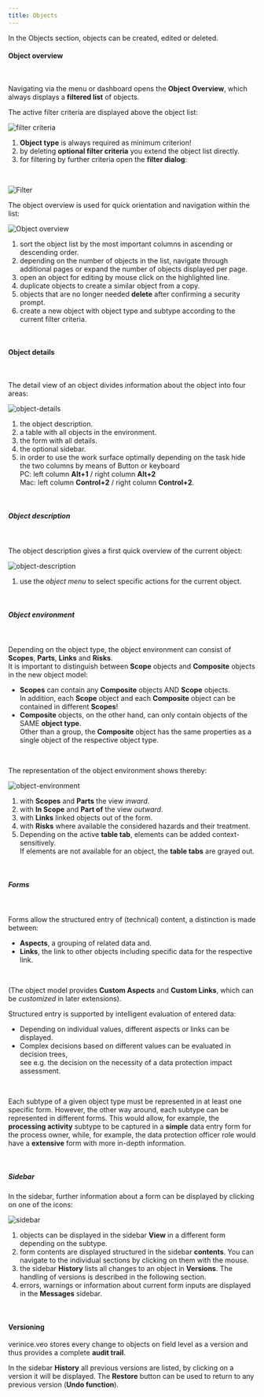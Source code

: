 ```yaml
---
title: Objects
---
```

In the Objects section, objects can be created, edited or deleted.

#### Object overview

<br>

Navigating via the menu or dashboard opens the **Object Overview**, which always displays a **filtered list** of objects.

The active filter criteria are displayed above the object list:

![filter criteria](./docs/2.manual/3.objects/media/veo_filter-chips.de.png)

1. **Object type** is always required as minimum criterion!
1. by deleting **optional filter criteria** you extend the object list directly.
1. for filtering by further criteria open the **filter dialog**:

<br>

![Filter](./docs/2.manual/3.objects/media/veo_filter.de.png)

The object overview is used for quick orientation and navigation within the list:

![Object overview](./docs/2.manual/3.objects/media/veo_object-list.de.png)

1. sort the object list by the most important columns in ascending or descending order.
1. depending on the number of objects in the list, navigate through additional pages or expand the number of objects displayed per page.
1. open an object for editing by mouse click on the highlighted line.
1. duplicate objects to create a similar object from a copy.
1. objects that are no longer needed **delete** after confirming a security prompt.
1. create a new object with object type and subtype according to the current filter criteria.

<br>

#### Object details

<br>

The detail view of an object divides information about the object into four areas:

![object-details](./docs/2.manual/3.objects/media/veo_object-details.de.png)

1. the object description.
1. a table with all objects in the environment.
1. the form with all details.
1. the optional sidebar.
1. in order to use the work surface optimally depending on the task hide the two columns by means of Button or keyboard<br>PC: left column **Alt+1** / right column **Alt+2**<br>Mac: left column **Control+2** / right column **Control+2**.

<br>

##### Object description

<br>

The object description gives a first quick overview of the current object:

![object-description](./docs/2.manual/3.objects/media/veo_object-details_description.de.png)

1. use the *object menu* to select specific actions for the current object.

<br>

##### Object environment

<br>

Depending on the object type, the object environment can consist of **Scopes**, **Parts**, **Links** and **Risks**.<br>
It is important to distinguish between **Scope** objects and **Composite** objects in the new object model:<br>
* **Scopes** can contain any **Composite** objects AND **Scope** objects.<br>In addition, each **Scope** object and each **Composite** object can be contained in different **Scopes**!
* **Composite** objects, on the other hand, can only contain objects of the SAME **object type**.<br>Other than a group, the **Composite** object has the same properties as a single object of the respective object type.

<br>

The representation of the object environment shows thereby:

![object-environment](./docs/2.manual/3.objects/media/veo_object-details_environment.de.png)

1. with **Scopes** and **Parts** the view *inward*.
1. with **In Scope** and **Part of** the view *outward*.
1. with **Links** linked objects out of the form.
1. with **Risks** where available the considered hazards and their treatment.
1. Depending on the active **table tab**, elements can be added context-sensitively.<br>If elements are not available for an object, the **table tabs** are grayed out.

<br>

##### Forms

<br>

Forms allow the structured entry of (technical) content, a distinction is made between:

- **Aspects**, a grouping of related data and.
- **Links**, the link to other objects including specific data for the respective link.

<br>

(The object model provides **Custom Aspects** and **Custom Links**, which can be *customized* in later extensions).

Structured entry is supported by intelligent evaluation of entered data:

- Depending on individual values, different aspects or links can be displayed.
- Complex decisions based on different values can be evaluated in decision trees,<br>see e.g. the decision on the necessity of a data protection impact assessment.

<br>

Each subtype of a given object type must be represented in at least one specific form. However, the other way around, each subtype can be represented in different forms.
This would allow, for example, the **processing activity** subtype to be captured in a **simple** data entry form for the process owner, while, for example, the data protection officer role would have a **extensive** form with more in-depth information.

<br>

##### Sidebar

In the sidebar, further information about a form can be displayed by clicking on one of the icons:

![sidebar](./docs/2.manual/3.objects/media/veo_object-details_sidebar.de.png)

1. objects can be displayed in the sidebar **View** in a different form depending on the subtype.
1. form contents are displayed structured in the sidebar **contents**. You can navigate to the individual sections by clicking on them with the mouse.
1. the sidebar **History** lists all changes to an object in **Versions**. The handling of versions is described in the following section.
1. errors, warnings or information about current form inputs are displayed in the **Messages** sidebar.

<br>

#### Versioning

verinice.veo stores every change to objects on field level as a version and thus provides a complete **audit trail**.

In the sidebar **History** all previous versions are listed, by clicking on a version it will be displayed. The **Restore** button can be used to return to any previous version (**Undo function**).

<br>

